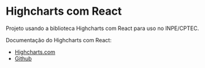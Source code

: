 # Highcharts com React

Projeto usando a biblioteca Highcharts com React para uso no INPE/CPTEC.

Documentação do Highcharts com React:

- [Highcharts.com](https://www.highcharts.com/integrations/react/)
- [Github](https://github.com/highcharts/highcharts-react)
